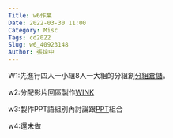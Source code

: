 ```yaml
---
Title: w6作業
Date: 2022-03-30 11:00
Category: Misc
Tags: cd2022
Slug: w6_40923148
Author: 張煒中
---
```



W1:先進行四人一小組8人一大組的分組創[分組倉儲]。

w2:分配影片回區製作[WINK]

w3:製作PPT語組別內討論跟[PPT]組合

w4:還未做

[分組倉儲]: https://40923148.github.io/cd2022_ag3/content/index.html

[WINK]: https://40923148.github.io/cd2022_ag3/content/40923148.html

[PPT]: https://docs.google.com/presentation/d/1OmtvOYHHmfGw1GtU6z9o25VLzuFiu87PU_-RFUqMWd0/edit


